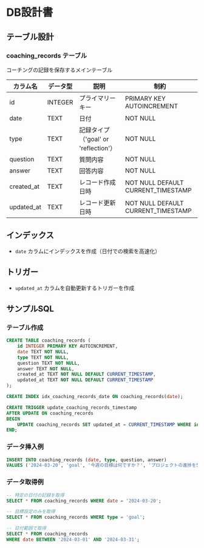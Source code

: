 # DB設計書

## テーブル設計

### coaching_records テーブル
コーチングの記録を保存するメインテーブル

| カラム名 | データ型 | 説明 | 制約 |
|---------|---------|------|------|
| id | INTEGER | プライマリーキー | PRIMARY KEY AUTOINCREMENT |
| date | TEXT | 日付 | NOT NULL |
| type | TEXT | 記録タイプ（'goal' or 'reflection'） | NOT NULL |
| question | TEXT | 質問内容 | NOT NULL |
| answer | TEXT | 回答内容 | NOT NULL |
| created_at | TEXT | レコード作成日時 | NOT NULL DEFAULT CURRENT_TIMESTAMP |
| updated_at | TEXT | レコード更新日時 | NOT NULL DEFAULT CURRENT_TIMESTAMP |

## インデックス
- `date` カラムにインデックスを作成（日付での検索を高速化）

## トリガー
- `updated_at` カラムを自動更新するトリガーを作成

## サンプルSQL

### テーブル作成
```sql
CREATE TABLE coaching_records (
    id INTEGER PRIMARY KEY AUTOINCREMENT,
    date TEXT NOT NULL,
    type TEXT NOT NULL,
    question TEXT NOT NULL,
    answer TEXT NOT NULL,
    created_at TEXT NOT NULL DEFAULT CURRENT_TIMESTAMP,
    updated_at TEXT NOT NULL DEFAULT CURRENT_TIMESTAMP
);

CREATE INDEX idx_coaching_records_date ON coaching_records(date);

CREATE TRIGGER update_coaching_records_timestamp 
AFTER UPDATE ON coaching_records
BEGIN
    UPDATE coaching_records SET updated_at = CURRENT_TIMESTAMP WHERE id = NEW.id;
END;
```

### データ挿入例
```sql
INSERT INTO coaching_records (date, type, question, answer)
VALUES ('2024-03-20', 'goal', '今週の目標は何ですか？', 'プロジェクトの進捗を50%まで進めることです。');
```

### データ取得例
```sql
-- 特定の日付の記録を取得
SELECT * FROM coaching_records WHERE date = '2024-03-20';

-- 目標設定のみを取得
SELECT * FROM coaching_records WHERE type = 'goal';

-- 日付範囲で取得
SELECT * FROM coaching_records 
WHERE date BETWEEN '2024-03-01' AND '2024-03-31';
``` 